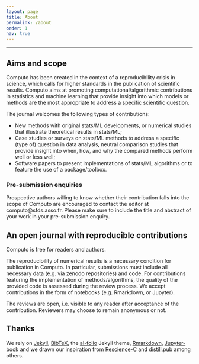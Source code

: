 ```yaml
---
layout: page
title: About
permalink: /about
order: 1
nav: true
---
```


---

## Aims and scope

Computo has been created in the context of a reproducibility crisis in
science, which calls for higher standards in the publication of
scientific results. Computo aims at promoting
computational/algorithmic contributions in statistics and machine
learning that provide insight into which models or methods are the
most appropriate to address a specific scientific question.

The journal welcomes the following types of contributions:

- New methods with original stats/ML developments, or numerical
  studies that illustrate theoretical results in stats/ML;
- Case studies or surveys on stats/ML methods to address a specific
(type of) question in data analysis, neutral comparison studies that
provide insight into when, how, and why the compared methods perform
well or less well;
- Software papers to present implementations of stats/ML algorithms or
  to feature the use of a package/toolbox.

### Pre-submission enquiries

<div class="callout-note callout">
Prospective authors willing to know whether their contribution falls into the scope of Computo are encouraged to contact the editor at computo@sfds.asso.fr. Please make sure to include the title and abstract of your work in your pre-submission enquiry.
</div>

## An open journal with reproducible contributions

Computo is free for readers and authors.

The reproducibility of numerical results is a necessary condition for
publication in Computo. In particular, submissions must include all
necessary data (e.g. via zenodo repositories) and code.  For
contributions featuring the implementation of methods/algorithms, the
quality of the provided code is assessed during the review process.
We accept contributions in the form of notebooks (e.g. Rmarkdown, or
Jupyter).

The reviews are open, i.e. visible to any reader after acceptance of
the contribution. Reviewers may choose to remain anonymous or not.

## Thanks

We rely on [Jekyll](https://jekyllrb.com/),
[BibTeX](http://www.bibtex.org/), the
[aI-folio](https://github.com/alshedivat/al-folio) Jekyll theme,
[Rmarkdown](https://rmarkdown.rstudio.com/),
[Jupyter-book](https://jupyterbook.org/) and we drawn our inspiration
from [Rescience-C](https://rescience.github.io/) and
[distill.pub](https://distill.pub/) among others.
